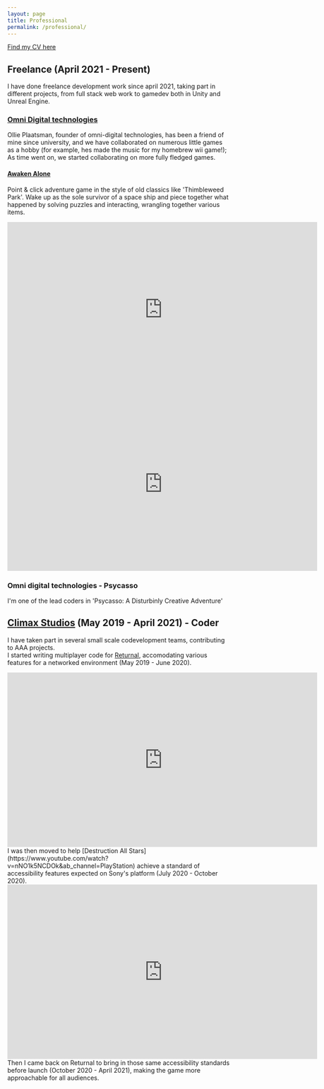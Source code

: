 ```yaml
---
layout: page
title: Professional
permalink: /professional/
---
```

<html>
  <head>
    <title>Javier Dieguez's CV</title>
  </head>
  <body>
    <p><a href="../assets/CV.pdf">Find my CV here</a></p>
  </body>
</html>

## Freelance (April 2021 - Present)
I have done freelance development work since april 2021, taking part in different projects, from full stack web work to gamedev both in Unity and Unreal Engine.
### [Omni Digital technologies](https://www.omnidigitaltechnologies.co.uk/)
Ollie Plaatsman, founder of omni-digital technologies, has been a friend of mine since university, and we have collaborated on numerous little games as a hobby (for example, hes made the music for my homebrew wii game!); As time went on, we started collaborating on more fully fledged games.
#### [Awaken Alone](https://www.omnidigitaltechnologies.co.uk/awakenalone)
Point & click adventure game in the style of old classics like 'Thimbleweed Park'. Wake up as the sole survivor of a space ship and piece together what happened by solving puzzles and interacting, wrangling together various items.
<iframe width="702" height="395" src="https://www.youtube.com/watch?v=pirJUYZ4mI0" frameborder="0" allow="accelerometer; autoplay; clipboard-write; encrypted-media; gyroscope; picture-in-picture" allowfullscreen></iframe>  
<br/>
<iframe width="702" height="395" src="https://www.youtube.com/embed/ov4fJmGCsZM" frameborder="0" allow="accelerometer; autoplay; clipboard-write; encrypted-media; gyroscope; picture-in-picture" allowfullscreen></iframe>  
<br/>

### Omni digital technologies - Psycasso
I'm one of the lead coders in 'Psycasso: A Disturbinly Creative Adventure'
## [Climax Studios](https://www.climaxstudios.com/) (May 2019 - April 2021) - Coder
I have taken part in several small scale codevelopment teams, contributing
to AAA projects.  
I started writing multiplayer code for [Returnal](https://www.youtube.com/watch?v=90njPwI8xNs), accomodating
various features for a networked environment (May 2019 - June 2020).
<iframe width="702" height="395" src="https://www.youtube.com/embed/ov4fJmGCsZM" frameborder="0" allow="accelerometer; autoplay; clipboard-write; encrypted-media; gyroscope; picture-in-picture" allowfullscreen></iframe>  
<br/>
I was then moved to help [Destruction All Stars](https://www.youtube.com/watch?v=nNO1k5NCDOk&ab_channel=PlayStation)
achieve a standard of accessibility features expected on Sony's platform (July 2020 - October 2020).
<iframe width="702" height="395" src="https://www.youtube.com/embed/6kP3G5vO49A" frameborder="0" allow="accelerometer; autoplay; clipboard-write; encrypted-media; gyroscope; picture-in-picture" allowfullscreen></iframe>
<br/>
Then I came back on Returnal to bring in those same accessibility standards before launch (October 2020 - April 2021), making the game more approachable for all audiences.

